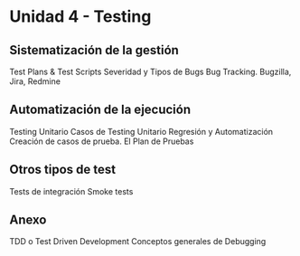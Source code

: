 # Unidad 4 - Testing

## Sistematización de la gestión
Test Plans & Test Scripts
Severidad y Tipos de Bugs
Bug Tracking. Bugzilla, Jira, Redmine

## Automatización de la ejecución
Testing Unitario
Casos de Testing Unitario
Regresión y Automatización
Creación de casos de prueba. El Plan de Pruebas

## Otros tipos de test
Tests de integración
Smoke tests

## Anexo
TDD o Test Driven Development
Conceptos generales de Debugging
